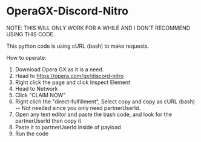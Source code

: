 # OperaGX-Discord-Nitro

NOTE: THIS WILL ONLY WORK FOR A WHILE AND I DON'T RECOMMEND USING THIS CODE.

This python code is using cURL (bash) to make requests.

How to operate:
1. Download Opera GX as it is a need.
2. Head to https://opera.com/gx/discord-nitro
3. Right click the page and click Inspect Element
4. Head to Network
5. Click "CLAIM NOW"
6. Right clich the "direct-fulfillment", Select copy and copy as cURL (bash) -- Not needed since you only need partnerUserId.
7. Open any text editor and paste the bash code, and look for the partnerUserId then copy it
8. Paste it to partnerUserId inside of payload
9. Run the code
